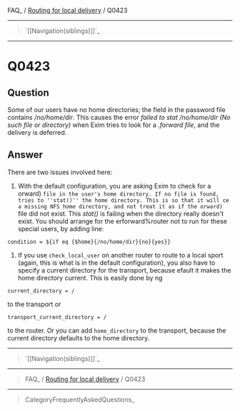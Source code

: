 FAQ\_ / [Routing for local delivery](FAQ/Routing_for_local_delivery) /
Q0423

* * * * *

> \`[[Navigation(siblings)]]\`\_

* * * * *

Q0423
=====

Question
--------

Some of our users have no home directories; the field in the password
file contains */no/home/dir*. This causes the error *failed to stat
/no/home/dir (No such file or directory)* when Exim tries to look for a
*.forward file*, and the delivery is deferred.

Answer
------

There are two issues involved here:

1.  With the default configuration, you are asking Exim to check for a
    orward)
    `file in the user's home directory. If no file is found,  tries to ''stat()'' the home directory. This is so that it will ce a missing NFS home directory, and not treat it as if the orward)`
    file did not exist. This *stat()* is failing when the directory
    really doesn't exist. You should arrange for the erforward%router
    not to run for these special users, by adding line:

<!-- -->

    condition = ${if eq {$home}{/no/home/dir}{no}{yes}}

1.  If you use `check_local_user` on another router to route to a local
    sport (again, this is what is in the default configuration), you
    also have to specify a current directory for the transport, because
    efault it makes the home directory current. This is easily done by
    ng

<!-- -->

    current_directory = /

to the transport or

    transport_current_directory = /

to the router. Or you can add `home_directory` to the transport, because
the current directory defaults to the home directory.

* * * * *

> \`[[Navigation(siblings)]]\`\_

* * * * *

> FAQ\_ / [Routing for local delivery](FAQ/Routing_for_local_delivery) /
> Q0423

* * * * *

> CategoryFrequentlyAskedQuestions\_
